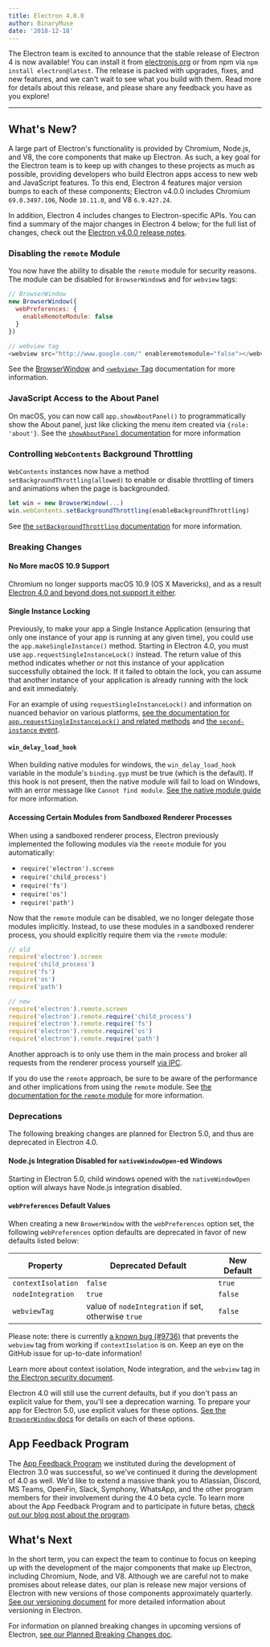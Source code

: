 ```yaml
---
title: Electron 4.0.0
author: BinaryMuse
date: '2018-12-18'
---
```


The Electron team is excited to announce that the stable release of Electron 4 is now available! You can install it from [electronjs.org](https://electronjs.org/) or from npm via `npm install electron@latest`. The release is packed with upgrades, fixes, and new features, and we can't wait to see what you build with them. Read more for details about this release, and please share any feedback you have as you explore!

---

## What's New?

A large part of Electron's functionality is provided by Chromium, Node.js, and V8, the core components that make up Electron. As such, a key goal for the Electron team is to keep up with changes to these projects as much as possible, providing developers who build Electron apps access to new web and JavaScript features. To this end, Electron 4 features major version bumps to each of these components; Electron v4.0.0 includes Chromium `69.0.3497.106`, Node `10.11.0`, and V8 `6.9.427.24`.

In addition, Electron 4 includes changes to Electron-specific APIs. You can find a summary of the major changes in Electron 4 below; for the full list of changes, check out the [Electron v4.0.0 release notes](TODO_RELEASE_NOTES).

### Disabling the `remote` Module

You now have the ability to disable the `remote` module for security reasons. The module can be disabled for `BrowserWindow`s and for `webview` tags:

```javascript
// BrowserWindow
new BrowserWindow({
  webPreferences: {
    enableRemoteModule: false
  }
})

// webview tag
<webview src="http://www.google.com/" enableremotemodule="false"></webview>
```

See the [BrowserWindow](https://electronjs.org/docs/api/browser-window) and [`<webview>` Tag](https://electronjs.org/docs/api/webview-tag) documentation for more information.

### JavaScript Access to the About Panel

On macOS, you can now call `app.showAboutPanel()` to programmatically show the About panel, just like clicking the menu item created via `{role: 'about'}`. See the [`showAboutPanel` documentation](TODO_URL_HERE) for more information

### Controlling `WebContents` Background Throttling

`WebContents` instances now have a method `setBackgroundThrottling(allowed)` to enable or disable throttling of timers and animations when the page is backgrounded.

```javascript
let win = new BrowserWindow(...)
win.webContents.setBackgroundThrottling(enableBackgroundThrottling)
```

See [the `setBackgroundThrottling` documentation](TODO_URL_HERE) for more information.

### Breaking Changes

#### No More macOS 10.9 Support

Chromium no longer supports macOS 10.9 (OS X Mavericks), and as a result [Electron 4.0 and beyond does not support it either](https://github.com/electron/electron/pull/15357).

#### Single Instance Locking

Previously, to make your app a Single Instance Application (ensuring that only one instance of your app is running at any given time), you could use the `app.makeSingleInstance()` method. Starting in Electron 4.0, you must use `app.requestSingleInstanceLock()` instead. The return value of this method indicates whether or not this instance of your application successfully obtained the lock. If it failed to obtain the lock, you can assume that another instance of your application is already running with the lock and exit immediately.

For an example of using `requestSingleInstanceLock()` and information on nuanced behavior on various platforms, [see the documentation for `app.requestSingleInstanceLock()` and related methods](https://electronjs.org/docs/api/app#apprequestsingleinstancelock) and [the `second-instance` event](https://electronjs.org/docs/api/app#event-second-instance).

#### `win_delay_load_hook`

When building native modules for windows, the `win_delay_load_hook` variable in the module's `binding.gyp` must be true (which is the default). If this hook is not present, then the native module will fail to load on Windows, with an error message like `Cannot find module`. [See the native module guide](https://electronjs.org/docs/tutorial/using-native-node-modules#a-note-about-win_delay_load_hook) for more information.

#### Accessing Certain Modules from Sandboxed Renderer Processes

When using a sandboxed renderer process, Electron previously implemented the following modules via the `remote` module for you automatically:

* `require('electron').screen`
* `require('child_process')`
* `require('fs')`
* `require('os')`
* `require('path')`

Now that the `remote` module can be disabled, we no longer delegate those modules implicitly. Instead, to use these modules in a sandboxed renderer process, you should explicitly require them via the `remote` module:

```javascript
// old
require('electron').screen
require('child_process')
require('fs')
require('os')
require('path')

// new
require('electron').remote.screen
require('electron').remote.require('child_process')
require('electron').remote.require('fs')
require('electron').remote.require('os')
require('electron').remote.require('path')
```

Another approach is to only use them in the main process and broker all requests from the renderer process yourself [via IPC](https://electronjs.org/docs/api/ipc-main).

If you do use the `remote` approach, be sure to be aware of the performance and other implications from using the `remote` module. See [the documentation for the `remote` module](https://electronjs.org/docs/api/remote) for more information.

### Deprecations

The following breaking changes are planned for Electron 5.0, and thus are deprecated in Electron 4.0.

#### Node.js Integration Disabled for `nativeWindowOpen`-ed Windows

Starting in Electron 5.0, child windows opened with the `nativeWindowOpen` option will always have Node.js integration disabled.

#### `webPreferences` Default Values

When creating a new `BrowerWindow` with the `webPreferences` option set, the following `webPreferences` option defaults are deprecated in favor of new defaults listed below:

<div class="table table-ruled table-full-width">

| Property | Deprecated Default | New Default |
|----------|--------------------|-------------|
| `contextIsolation` | `false` | `true` |
| `nodeIntegration` | `true` | `false` |
| `webviewTag` | value of `nodeIntegration` if set, otherwise `true` | `false` |

</div>

Please note: there is currently [a known bug (#9736)](https://github.com/electron/electron/issues/9736) that prevents the `webview` tag from working if `contextIsolation` is on. Keep an eye on the GitHub issue for up-to-date information!

Learn more about context isolation, Node integration, and the `webview` tag in [the Electron security document](https://electronjs.org/docs/tutorial/security).

Electron 4.0 will still use the current defaults, but if you don't pass an explicit value for them, you'll see a deprecation warning. To prepare your app for Electron 5.0, use explicit values for these options. [See the `BrowserWindow` docs](https://electronjs.org/docs/api/browser-window#new-browserwindowoptions) for details on each of these options.

## App Feedback Program

The [App Feedback Program](https://electronjs.org/blog/app-feedback-program) we instituted during the development of Electron 3.0 was successful, so we've continued it during the development of 4.0 as well. We'd like to extend a massive thank you to Atlassian, Discord, MS Teams, OpenFin, Slack, Symphony, WhatsApp, and the other program members for their involvement during the 4.0 beta cycle. To learn more about the App Feedback Program and to participate in future betas, [check out our blog post about the program](https://electronjs.org/blog/app-feedback-program).

## What's Next

In the short term, you can expect the team to continue to focus on keeping up with the development of the major components that make up Electron, including Chromium, Node, and V8. Although we are careful not to make promises about release dates, our plan is release new major versions of Electron with new versions of those components approximately quarterly. [See our versioning document](https://electronjs.org/docs/tutorial/electron-versioning) for more detailed information about versioning in Electron.

For information on planned breaking changes in upcoming versions of Electron, [see our Planned Breaking Changes doc](https://github.com/electron/electron/blob/master/docs/api/breaking-changes.md).

